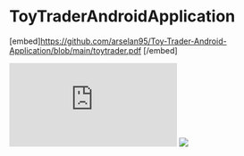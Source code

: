 # ToyTraderAndroidApplication

[embed]https://github.com/arselan95/Toy-Trader-Android-Application/blob/main/toytrader.pdf [/embed]

<embed src="https://github.com/arselan95/Toy-Trader-Android-Application/blob/main/toytrader.pdf" type="application/pdf">

<image src="https://github.com/arselan95/Toy-Trader-Android-Application/blob/main/toytrader.pdf"/>

<object data="https://github.com/arselan95/Toy-Trader-Android-Application/blob/main/toytrader.pdf" type="application/pdf" width="100%"> 
</object>

